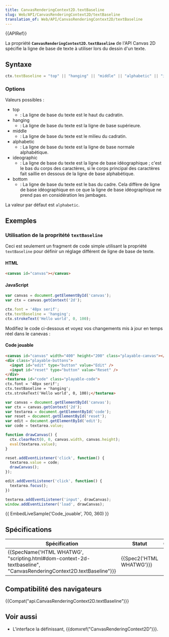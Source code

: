 ```yaml
---
title: CanvasRenderingContext2D.textBaseline
slug: Web/API/CanvasRenderingContext2D/textBaseline
translation_of: Web/API/CanvasRenderingContext2D/textBaseline
---
```

{{APIRef}}

La propriété **`CanvasRenderingContext2D.textBaseline`** de l'API Canvas 2D spécifie la ligne de base de texte à utiliser lors du dessin d'un texte.

## Syntaxe

```js
ctx.textBaseline = "top" || "hanging" || "middle" || "alphabetic" || "ideographic" || "bottom";
```

### Options

Valeurs possibles :

- top
  - : La ligne de base du texte est le haut du cadratin.
- hanging
  - : La ligne de base du texte est la ligne de base supérieure.
- middle
  - : La ligne de base du texte est le milieu du cadratin.
- alphabetic
  - : La ligne de base du texte est la ligne de base normale alphabétique.
- ideographic
  - : La ligne de base du texte est la ligne de base idéographique ; c'est le bas du corps des caractères, si le corps principal des caractères fait saillie en dessous de la ligne de base alphabétique.
- bottom
  - : La ligne de base du texte est le bas du cadre. Cela diffère de ligne de base idéographique en ce que la ligne de base idéographique ne prend pas en considération les jambages.

La valeur par défaut est `alphabetic`.

## Exemples

### Utilisation de la propritété `textBaseline`

Ceci est seulement un fragment de code simple utilisant la propriété `textBaseline` pour définir un réglage différent de ligne de base de texte.

#### HTML

```html
<canvas id="canvas"></canvas>
```

#### JavaScript

```js
var canvas = document.getElementById('canvas');
var ctx = canvas.getContext('2d');

ctx.font = '48px serif';
ctx.textBaseline = 'hanging';
ctx.strokeText('Hello world', 0, 100);
```

Modifiez le code ci-dessous et voyez vos changements mis à jour en temps réel dans le canevas :

#### Code jouable

```html hidden
<canvas id="canvas" width="400" height="200" class="playable-canvas"></canvas>
<div class="playable-buttons">
  <input id="edit" type="button" value="Edit" />
  <input id="reset" type="button" value="Reset" />
</div>
<textarea id="code" class="playable-code">
ctx.font = '48px serif';
ctx.textBaseline = 'hanging';
ctx.strokeText('Hello world', 0, 100);</textarea>
```

```js hidden
var canvas = document.getElementById('canvas');
var ctx = canvas.getContext('2d');
var textarea = document.getElementById('code');
var reset = document.getElementById('reset');
var edit = document.getElementById('edit');
var code = textarea.value;

function drawCanvas() {
  ctx.clearRect(0, 0, canvas.width, canvas.height);
  eval(textarea.value);
}

reset.addEventListener('click', function() {
  textarea.value = code;
  drawCanvas();
});

edit.addEventListener('click', function() {
  textarea.focus();
})

textarea.addEventListener('input', drawCanvas);
window.addEventListener('load', drawCanvas);
```

{{ EmbedLiveSample('Code_jouable', 700, 360) }}

## Spécifications

| Spécification                                                                                                                                            | Statut                           | Commentaire |
| -------------------------------------------------------------------------------------------------------------------------------------------------------- | -------------------------------- | ----------- |
| {{SpecName('HTML WHATWG', "scripting.html#dom-context-2d-textbaseline", "CanvasRenderingContext2D.textBaseline")}} | {{Spec2('HTML WHATWG')}} |             |

## Compatibilité des navigateurs

{{Compat("api.CanvasRenderingContext2D.textBaseline")}}

## Voir aussi

- L'interface la définissant, {{domxref("CanvasRenderingContext2D")}}.
